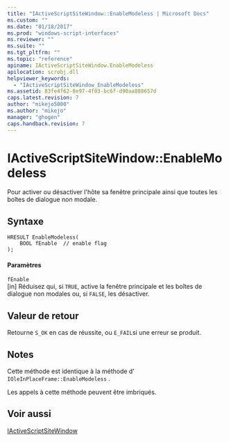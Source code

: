```yaml
---
title: "IActiveScriptSiteWindow::EnableModeless | Microsoft Docs"
ms.custom: ""
ms.date: "01/18/2017"
ms.prod: "windows-script-interfaces"
ms.reviewer: ""
ms.suite: ""
ms.tgt_pltfrm: ""
ms.topic: "reference"
apiname: IActiveScriptSiteWindow.EnableModeless
apilocation: scrobj.dll
helpviewer_keywords: 
  - "IActiveScriptSiteWindow_EnableModeless"
ms.assetid: 83fe4f62-8e97-4f03-bc6f-d90aa888657d
caps.latest.revision: 7
author: "mikejo5000"
ms.author: "mikejo"
manager: "ghogen"
caps.handback.revision: 7
---
```

# IActiveScriptSiteWindow::EnableModeless
Pour activer ou désactiver l'hôte sa fenêtre principale ainsi que toutes les boîtes de dialogue non modale.  
  
## Syntaxe  
  
```  
HRESULT EnableModeless(  
    BOOL fEnable  // enable flag  
);  
```  
  
#### Paramètres  
 `fEnable`  
 \[in\]  Réduisez qui, si `TRUE`, active la fenêtre principale et les boîtes de dialogue non modales ou, si `FALSE`, les désactiver.  
  
## Valeur de retour  
 Retourne `S_OK` en cas de réussite, ou `E_FAIL`si une erreur se produit.  
  
## Notes  
 Cette méthode est identique à la méthode d' `IOleInPlaceFrame::EnableModeless` .  
  
 Les appels à cette méthode peuvent être imbriqués.  
  
## Voir aussi  
 [IActiveScriptSiteWindow](../../winscript/reference/iactivescriptsitewindow.md)
